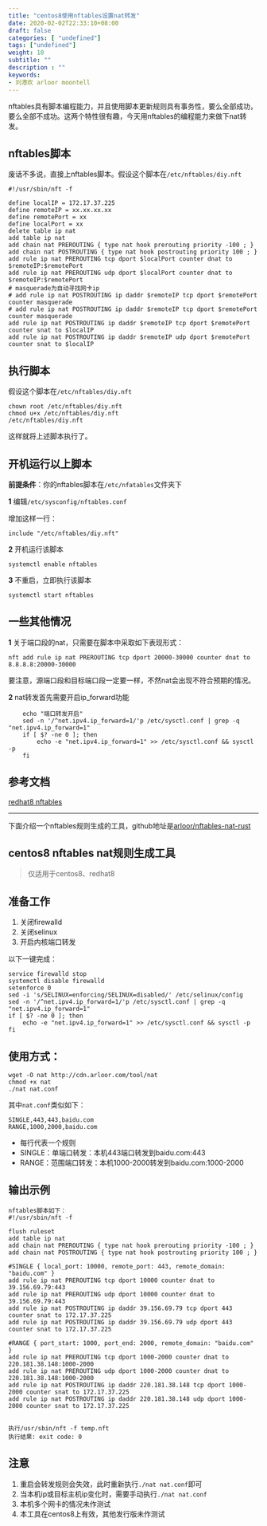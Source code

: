 ```yaml
---
title: "centos8使用nftables设置nat转发"
date: 2020-02-02T22:33:10+08:00
draft: false
categories: [ "undefined"]
tags: ["undefined"]
weight: 10
subtitle: ""
description : ""
keywords:
- 刘港欢 arloor moontell
---
```


nftables具有脚本编程能力，并且使用脚本更新规则具有事务性，要么全部成功，要么全部不成功。这两个特性很有趣，今天用nftables的编程能力来做下nat转发。
<!--more-->

## nftables脚本

废话不多说，直接上nftables脚本。假设这个脚本在`/etc/nftables/diy.nft`

```shell
#!/usr/sbin/nft -f

define localIP = 172.17.37.225
define remoteIP = xx.xx.xx.xx
define remotePort = xx
define localPort = xx
delete table ip nat
add table ip nat
add chain nat PREROUTING { type nat hook prerouting priority -100 ; }
add chain nat POSTROUTING { type nat hook postrouting priority 100 ; }
add rule ip nat PREROUTING tcp dport $localPort counter dnat to $remoteIP:$remotePort
add rule ip nat PREROUTING udp dport $localPort counter dnat to $remoteIP:$remotePort
# masquerade为自动寻找网卡ip
# add rule ip nat POSTROUTING ip daddr $remoteIP tcp dport $remotePort counter masquerade
# add rule ip nat POSTROUTING ip daddr $remoteIP tcp dport $remotePort counter masquerade
add rule ip nat POSTROUTING ip daddr $remoteIP tcp dport $remotePort counter snat to $localIP
add rule ip nat POSTROUTING ip daddr $remoteIP udp dport $remotePort counter snat to $localIP
```

## 执行脚本

假设这个脚本在`/etc/nftables/diy.nft`

```
chown root /etc/nftables/diy.nft
chmod u+x /etc/nftables/diy.nft
/etc/nftables/diy.nft
```

这样就将上述脚本执行了。

## 开机运行以上脚本

**前提条件**：你的nftables脚本在`/etc/nfatables`文件夹下

**1** 编辑`/etc/sysconfig/nftables.conf`

增加这样一行：

```
include "/etc/nftables/diy.nft"
```

**2** 开机运行该脚本

```
systemctl enable nftables
```

**3** 不重启，立即执行该脚本

```
systemctl start nftables
```


## 一些其他情况

**1** 关于端口段的nat，只需要在脚本中采取如下表现形式：

```
nft add rule ip nat PREROUTING tcp dport 20000-30000 counter dnat to 8.8.8.8:20000-30000
```

要注意，源端口段和目标端口段一定要一样，不然nat会出现不符合预期的情况。

**2**  nat转发首先需要开启ip_forward功能

```
    echo "端口转发开启"
    sed -n '/^net.ipv4.ip_forward=1/'p /etc/sysctl.conf | grep -q "net.ipv4.ip_forward=1"
    if [ $? -ne 0 ]; then
        echo -e "net.ipv4.ip_forward=1" >> /etc/sysctl.conf && sysctl -p
    fi
```

## 参考文档

[redhat8 nftables](https://access.redhat.com/documentation/en-us/red_hat_enterprise_linux/8/html/configuring_and_managing_networking/getting-started-with-nftables_configuring-and-managing-networking)

-----------------------------------------------------------------

下面介绍一个nftables规则生成的工具，github地址是[arloor/nftables-nat-rust](https://github.com/arloor/nftables-nat-rust)

## centos8 nftables nat规则生成工具

> 仅适用于centos8、redhat8

## 准备工作

1. 关闭firewalld
2. 关闭selinux
3. 开启内核端口转发

以下一键完成：

```$xslt
service firewalld stop
systemctl disable firewalld
setenforce 0
sed -i 's/SELINUX=enforcing/SELINUX=disabled/' /etc/selinux/config  
sed -n '/^net.ipv4.ip_forward=1/'p /etc/sysctl.conf | grep -q "net.ipv4.ip_forward=1"
if [ $? -ne 0 ]; then
    echo -e "net.ipv4.ip_forward=1" >> /etc/sysctl.conf && sysctl -p
fi
```


## 使用方式：

```
wget -O nat http://cdn.arloor.com/tool/nat
chmod +x nat
./nat nat.conf
```

其中`nat.conf`类似如下：

```$xslt
SINGLE,443,443,baidu.com
RANGE,1000,2000,baidu.com
```

- 每行代表一个规则
- SINGLE：单端口转发：本机443端口转发到baidu.com:443
- RANGE：范围端口转发：本机1000-2000转发到baidu.com:1000-2000

## 输出示例

```$xslt
nftables脚本如下：
#!/usr/sbin/nft -f

flush ruleset
add table ip nat
add chain nat PREROUTING { type nat hook prerouting priority -100 ; }
add chain nat POSTROUTING { type nat hook postrouting priority 100 ; }

#SINGLE { local_port: 10000, remote_port: 443, remote_domain: "baidu.com" }
add rule ip nat PREROUTING tcp dport 10000 counter dnat to 39.156.69.79:443
add rule ip nat PREROUTING udp dport 10000 counter dnat to 39.156.69.79:443
add rule ip nat POSTROUTING ip daddr 39.156.69.79 tcp dport 443 counter snat to 172.17.37.225
add rule ip nat POSTROUTING ip daddr 39.156.69.79 udp dport 443 counter snat to 172.17.37.225

#RANGE { port_start: 1000, port_end: 2000, remote_domain: "baidu.com" }
add rule ip nat PREROUTING tcp dport 1000-2000 counter dnat to 220.181.38.148:1000-2000
add rule ip nat PREROUTING udp dport 1000-2000 counter dnat to 220.181.38.148:1000-2000
add rule ip nat POSTROUTING ip daddr 220.181.38.148 tcp dport 1000-2000 counter snat to 172.17.37.225
add rule ip nat POSTROUTING ip daddr 220.181.38.148 udp dport 1000-2000 counter snat to 172.17.37.225


执行/usr/sbin/nft -f temp.nft
执行结果: exit code: 0
```

## 注意

1. 重启会转发规则会失效，此时重新执行`./nat nat.conf`即可
2. 当本机ip或目标主机ip变化时，需要手动执行`./nat nat.conf`
3. 本机多个网卡的情况未作测试
4. 本工具在centos8上有效，其他发行版未作测试